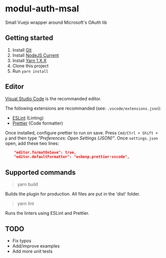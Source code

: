 # modul-auth-msal

Small Vuejs wrapper around Microsoft's OAuth lib

## Getting started

1. Install [Git](https://git-scm.com/)
1. Install [NodeJS Current](https://nodejs.org/)
1. Install [Yarn 1.X.X](https://classic.yarnpkg.com/en/docs/install)
1. Clone this project
1. Run `yarn install`

## Editor

[Visual Studio Code](https://code.visualstudio.com/) is the recommanded editor.

The following extensions are recommanded (see: `.vscode/extensions.json`):

- [ESLint](https://marketplace.visualstudio.com/items?itemName=dbaeumer.vscode-eslint) (Linting)
- [Prettier](https://marketplace.visualstudio.com/items?itemName=esbenp.prettier-vscode) (Code formatter)

Once installed, configure prettier to run on save.
Press `Cmd/Ctrl + Shift + p` and then type _"Preferences: Open Settings (JSON)"_.
Once `settings.json` open, add these two lines:

```json
    "editor.formatOnSave": true,
    "editor.defaultFormatter": "esbenp.prettier-vscode",
```

## Supported commands

> yarn build

Builds the plugin for production. All files are put in the 'dist' folder.

> yarn lint

Runs the linters using ESLint and Prettier.

## TODO

- Fix typos
- Add/improve examples
- Add more unit tests
